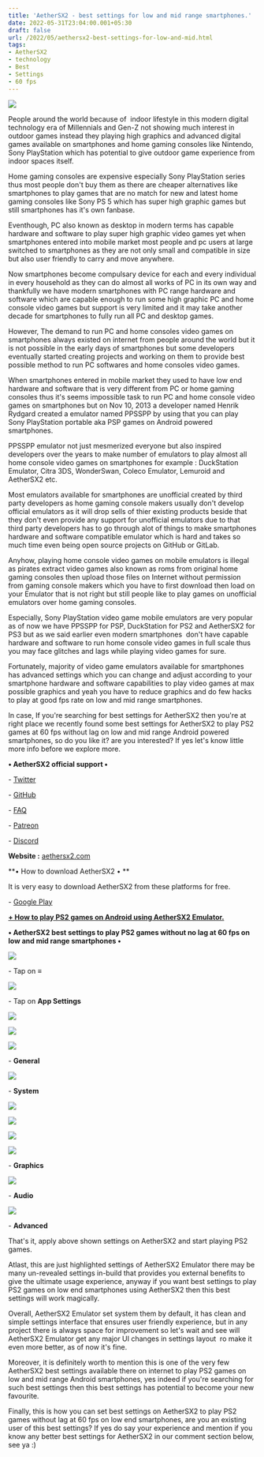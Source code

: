 ```yaml
---
title: 'AetherSX2 - best settings for low and mid range smartphones.'
date: 2022-05-31T23:04:00.001+05:30
draft: false
url: /2022/05/aethersx2-best-settings-for-low-and-mid.html
tags: 
- AetherSX2
- technology
- Best
- Settings
- 60 fps
---
```


 [![](https://lh3.googleusercontent.com/-sBLCA3WXAhU/YpZRq2FEByI/AAAAAAAALfo/_mhD4Q5aLE4BzapOgMDD3XTmQnDktEqBgCNcBGAsYHQ/s1600/1654018471030826-0.png)](https://lh3.googleusercontent.com/-sBLCA3WXAhU/YpZRq2FEByI/AAAAAAAALfo/_mhD4Q5aLE4BzapOgMDD3XTmQnDktEqBgCNcBGAsYHQ/s1600/1654018471030826-0.png) 

  

People around the world because of  indoor lifestyle in this modern digital technology era of Millennials and Gen-Z not showing much interest in outdoor games instead they playing high graphics and advanced digital games available on smartphones and home gaming consoles like Nintendo, Sony PlayStation which has potential to give outdoor game experience from indoor spaces itself.

  

Home gaming consoles are expensive especially Sony PlayStation series thus most people don't buy them as there are cheaper alternatives like smartphones to play games that are no match for new and latest home gaming consoles like Sony PS 5 which has super high graphic games but still smartphones has it's own fanbase.

  

Eventhough, PC also known as desktop in modern terms has capable hardware and software to play super high graphic video games yet when smartphones entered into mobile market most people and pc users at large switched to smartphones as they are not only small and compatible in size but also user friendly to carry and move anywhere.

  

Now smartphones become compulsary device for each and every individual in every household as they can do almost all works of PC in its own way and thankfully we have modern smartphones with PC range hardware and software which are capable enough to run some high graphic PC and home console video games but support is very limited and it may take another decade for smartphones to fully run all PC and desktop games.

  

However, The demand to run PC and home consoles video games on smartphones always existed on internet from people around the world but it is not possible in the early days of smartphones but some developers eventually started creating projects and working on them to provide best possible method to run PC softwares and home consoles video games.

  

When smartphones entered in mobile market they used to have low end hardware and software that is very different from PC or home gaming consoles thus it's seems impossible task to run PC and home console video games on smartphones but on Nov 10, 2013 a developer named Henrik Rydgard created a emulator named PPSSPP by using that you can play Sony PlayStation portable aka PSP games on Android powered smartphones.

  

PPSSPP emulator not just mesmerized everyone but also inspired developers over the years to make number of emulators to play almost all home console video games on smartphones for example : DuckStation Emulator, Citra 3DS, WonderSwan, Coleco Emulator, Lemuroid and AetherSX2 etc.

  

Most emulators available for smartphones are unofficial created by third party developers as home gaming console makers usually don't develop official emulators as it will drop sells of thier existing products beside that they don't even provide any support for unofficial emulators due to that third party developers has to go through alot of things to make smartphones hardware and software compatible emulator which is hard and takes so much time even being open source projects on GitHub or GitLab.

  

Anyhow, playing home console video games on mobile emulators is illegal as pirates extract video games also known as roms from original home gaming consoles then upload those files on Internet without permission from gaming console makers which you have to first download then load on your Emulator that is not right but still people like to play games on unofficial emulators over home gaming consoles.

  

Especially, Sony PlayStation video game mobile emulators are very popular as of now we have PPSSPP for PSP, DuckStation for PS2 and AetherSX2 for PS3 but as we said earlier even modern smartphones  don't have capable hardware and software to run home console video games in full scale thus you may face glitches and lags while playing video games for sure.  

  

Fortunately, majority of video game emulators available for smartphones has advanced settings which you can change and adjust according to your smartphone hardware and software capabilities to play video games at max possible graphics and yeah you have to reduce graphics and do few hacks to play at good fps rate on low and mid range smartphones.

  

In case, If you're searching for best settings for AetherSX2 then you're at right place we recently found some best settings for AetherSX2 to play PS2 games at 60 fps without lag on low and mid range Android powered smartphones, so do you like it? are you interested? If yes let's know little more info before we explore more.

  

**• AetherSX2 official support •**

\- [Twitter](https://mobile.twitter.com/tahlreth)  

\- [GitHub](https://github.com/Stellarsand/www-aethersx2)

\- [FAQ](https://www.aethersx2.com/faq.html)

\- [Patreon](https://www.patreon.com/aethersx2)

\- [Discord](https://discord.com/invite/JZ7BkeEdrJ)

  

**Website :** [aethersx2.com](http://aethersx2.com)

**• How to download AetherSX2 • **

It is very easy to download AetherSX2 from these platforms for free.

\- [Google Play](https://play.google.com/store/apps/details?id=xyz.aethersx2.android&pcampaignid=pcampaignidMKT-Other-global-all-co-prtnr-py-PartBadge-Mar2515-1)

  

**[\+ How to play PS2 games on Android using AetherSX2 Emulator.](https://www.techtracker.in/2022/05/how-to-play-ps2-games-on-android-using.html?m=1)**

**• AetherSX2 best settings to play PS2 games without no lag at 60 fps on low and mid range smartphones •**

  

 [![](https://lh3.googleusercontent.com/--EamshhWqXU/YpZRpvw7NjI/AAAAAAAALfk/veCa7yeya3ED8Fe1_RGfWJepPfRNWxukgCNcBGAsYHQ/s1600/1654018465334181-1.png)](https://lh3.googleusercontent.com/--EamshhWqXU/YpZRpvw7NjI/AAAAAAAALfk/veCa7yeya3ED8Fe1_RGfWJepPfRNWxukgCNcBGAsYHQ/s1600/1654018465334181-1.png) 

  

\- Tap on **≡**

 **[![](https://lh3.googleusercontent.com/-JXxvpeF4lRQ/YpZRoA82fEI/AAAAAAAALfg/PANEdRK8l7E8sY-KGD8nfXasdynct2MHwCNcBGAsYHQ/s1600/1654018459865412-2.png)](https://lh3.googleusercontent.com/-JXxvpeF4lRQ/YpZRoA82fEI/AAAAAAAALfg/PANEdRK8l7E8sY-KGD8nfXasdynct2MHwCNcBGAsYHQ/s1600/1654018459865412-2.png)** 

\- Tap on **App Settings**

  

 [![](https://lh3.googleusercontent.com/-OCL8OXxt06E/YpZRm9Fh4pI/AAAAAAAALfc/T4Kh_ugY1NQoldXYe_jdwQNSzYUs6wh2wCNcBGAsYHQ/s1600/1654018454443901-3.png)](https://lh3.googleusercontent.com/-OCL8OXxt06E/YpZRm9Fh4pI/AAAAAAAALfc/T4Kh_ugY1NQoldXYe_jdwQNSzYUs6wh2wCNcBGAsYHQ/s1600/1654018454443901-3.png) 

  

 [![](https://lh3.googleusercontent.com/-BfWq2BVzE0c/YpZRlREvVsI/AAAAAAAALfY/DSas6AzQfmEOI87n5Izm70jfLNewM_xAACNcBGAsYHQ/s1600/1654018449006632-4.png)](https://lh3.googleusercontent.com/-BfWq2BVzE0c/YpZRlREvVsI/AAAAAAAALfY/DSas6AzQfmEOI87n5Izm70jfLNewM_xAACNcBGAsYHQ/s1600/1654018449006632-4.png) 

  

 [![](https://lh3.googleusercontent.com/-MEHXCnDt1c8/YpZRkE84kHI/AAAAAAAALfU/amZA5sweHl4irRpVhZEOQ7M7XTC7f6aVwCNcBGAsYHQ/s1600/1654018443862625-5.png)](https://lh3.googleusercontent.com/-MEHXCnDt1c8/YpZRkE84kHI/AAAAAAAALfU/amZA5sweHl4irRpVhZEOQ7M7XTC7f6aVwCNcBGAsYHQ/s1600/1654018443862625-5.png) 

  

\- **General**

 **[![](https://lh3.googleusercontent.com/-klXnT9mn8ag/YpZRiyLekMI/AAAAAAAALfQ/AwEyziWknJQ7A2fYQbigYnWwQZ3XMFthQCNcBGAsYHQ/s1600/1654018438181261-6.png)](https://lh3.googleusercontent.com/-klXnT9mn8ag/YpZRiyLekMI/AAAAAAAALfQ/AwEyziWknJQ7A2fYQbigYnWwQZ3XMFthQCNcBGAsYHQ/s1600/1654018438181261-6.png)** 

\- **System**

  

 [![](https://lh3.googleusercontent.com/-H5E85Mjm0W8/YpZRhVXJp6I/AAAAAAAALfM/BpBbI8ZHM-ANdUOQliEHQev8EBe0VJjVACNcBGAsYHQ/s1600/1654018432729395-7.png)](https://lh3.googleusercontent.com/-H5E85Mjm0W8/YpZRhVXJp6I/AAAAAAAALfM/BpBbI8ZHM-ANdUOQliEHQev8EBe0VJjVACNcBGAsYHQ/s1600/1654018432729395-7.png) 

  

 [![](https://lh3.googleusercontent.com/-YqOkrwChwZ0/YpZRgCHxCTI/AAAAAAAALfI/F5On03BqakMEzKuavFR1u1Pf16cWimlkwCNcBGAsYHQ/s1600/1654018427064807-8.png)](https://lh3.googleusercontent.com/-YqOkrwChwZ0/YpZRgCHxCTI/AAAAAAAALfI/F5On03BqakMEzKuavFR1u1Pf16cWimlkwCNcBGAsYHQ/s1600/1654018427064807-8.png) 

  

 [![](https://lh3.googleusercontent.com/-hyIZRMCg7bY/YpZRej2NMoI/AAAAAAAALfE/QrSQjnTLJMYCsf6P5nrjOs6oWG40WVp3wCNcBGAsYHQ/s1600/1654018421654865-9.png)](https://lh3.googleusercontent.com/-hyIZRMCg7bY/YpZRej2NMoI/AAAAAAAALfE/QrSQjnTLJMYCsf6P5nrjOs6oWG40WVp3wCNcBGAsYHQ/s1600/1654018421654865-9.png) 

  

 [![](https://lh3.googleusercontent.com/-Id6ztzt_seo/YpZRdfA10AI/AAAAAAAALfA/SQ-jBmt8TNY9Z04UhBJYJIT5omW1dvp-QCNcBGAsYHQ/s1600/1654018415371901-10.png)](https://lh3.googleusercontent.com/-Id6ztzt_seo/YpZRdfA10AI/AAAAAAAALfA/SQ-jBmt8TNY9Z04UhBJYJIT5omW1dvp-QCNcBGAsYHQ/s1600/1654018415371901-10.png) 

  

\- **Graphics**

 **[![](https://lh3.googleusercontent.com/-xq1hZDqsyXM/YpZRb8nIU6I/AAAAAAAALe8/-IgNL1bXvVcl74sGeaNqz6dplLbSuj4cgCNcBGAsYHQ/s1600/1654018409780051-11.png)](https://lh3.googleusercontent.com/-xq1hZDqsyXM/YpZRb8nIU6I/AAAAAAAALe8/-IgNL1bXvVcl74sGeaNqz6dplLbSuj4cgCNcBGAsYHQ/s1600/1654018409780051-11.png)** 

\- **Audio**

 **[![](https://lh3.googleusercontent.com/-q1i9INQdk80/YpZRaa_v-nI/AAAAAAAALe4/RHel6qmHWGoXpH1xxYCYvIwvEeYnyVoMACNcBGAsYHQ/s1600/1654018403162758-12.png)](https://lh3.googleusercontent.com/-q1i9INQdk80/YpZRaa_v-nI/AAAAAAAALe4/RHel6qmHWGoXpH1xxYCYvIwvEeYnyVoMACNcBGAsYHQ/s1600/1654018403162758-12.png)** 

\- **Advanced**

  

That's it, apply above shown settings on AetherSX2 and start playing PS2 games.

  

Atlast, this are just highlighted settings of AetherSX2 Emulator there may be many un-revealed settings in-build that provides you external benefits to give the ultimate usage experience, anyway if you want best settings to play PS2 games on low end smartphones using AetherSX2 then this best settings will work magically.

  

Overall, AetherSX2 Emulator set system them by default, it has clean and simple settings interface that ensures user friendly experience, but in any project there is always space for improvement so let's wait and see will AetherSX2 Emulator get any major UI changes in settings layout  ro make it even more better, as of now it's fine.

  

Moreover, it is definitely worth to mention this is one of the very few AetherSX2 best settings available there on internet to play PS2 games on low and mid range Android smartphones, yes indeed if you're searching for such best settings then this best settings has potential to become your new favourite.

  

Finally, this is how you can set best settings on AetherSX2 to play PS2 games without lag at 60 fps on low end smartphones, are you an existing user of this best settings? If yes do say your experience and mention if you know any better best settings for AetherSX2 in our comment section below, see ya :)